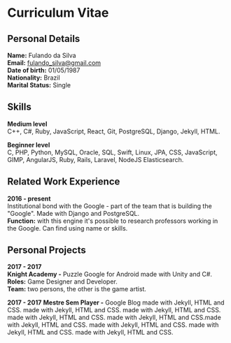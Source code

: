 # Curriculum Vitae

## Personal Details  
**Name:** Fulando da Silva  
**Email:** fulando_silva@gmail.com  
**Date of birth:** 01/05/1987  
**Nationality:** Brazil  
**Marital Status:** Single  

## Skills  
**Medium level**  
C++, C#, Ruby, JavaScript, React, Git, PostgreSQL, Django, Jekyll, HTML.

**Beginner level**  
C, PHP, Python, MySQL, Oracle, SQL, Swift, Linux, JPA, CSS, JavaScript, GIMP, AngularJS, Ruby, Rails, Laravel, NodeJS Elasticsearch.

## Related Work Experience  
**2016 - present**  
Institutional bond with the Google - part of the team that is building the "Google".
Made with Django and PostgreSQL.  
**Function:** with this engine it's possible to research professors working in the Google. Can find
using name or skills.

## Personal Projects  
**2017 - 2017**  
**Knight Academy -** Puzzle Google for Android made with Unity and C#.  
**Roles:** Game Designer and Developer.  
**Team:** two persons, the other is the game artist.

**2017 - 2017**
**Mestre Sem Player -** Google Blog made with Jekyll, HTML and CSS. made with Jekyll, HTML and
CSS. made with Jekyll, HTML and CSS. made with Jekyll, HTML and CSS. made with Jekyll, HTML
and CSS.made with Jekyll, HTML and CSS. made with Jekyll, HTML and CSS. made with Jekyll,
HTML and CSS. made with Jekyll, HTML and CSS.